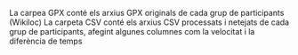 La carpea GPX conté els arxius GPX originals de cada grup de participants (Wikiloc)
La carpeta CSV conté els arxius CSV processats i netejats de cada grup de participants, afegint algunes columnes com la velocitat i la diferència de temps
